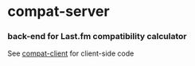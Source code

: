 # compat-server
### back-end for Last.fm compatibility calculator

See [compat-client](https://github.com/csu/compat-client) for client-side code